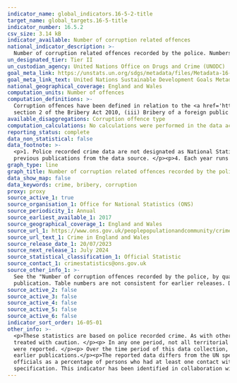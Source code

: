 ```yaml
---
indicator_name: global_indicators.16-5-2-title
target_name: global_targets.16-5-title
indicator_number: 16.5.2
csv_size: 3.14 kB
indicator_available: Number of corruption related offences
national_indicator_description: >-
  Number of corruption related offences recorded by the police. Numbers are based on reported cases and do not refer to the entirety of bribery cases, which can only be captured through a population survey. Therefore, these numbers may differ to those reported by the UN.
un_designated_tier: Tier II
un_custodian_agency: United Nations Office on Drugs and Crime (UNODC)
goal_meta_link: https://unstats.un.org/sdgs/metadata/files/Metadata-16-05-02.pdf
goal_meta_link_text: United Nations Sustainable Development Goals Metadata (PDF 216 KB)
national_geographical_coverage: England and Wales
computation_units: Number of offences
computation_definitions: >-
  Corruption offences have been defined in relation to the <a href='https://www.legislation.gov.uk/ukpga/2010/23/contents'>Bribery Act 2010</a> as - (i) Offences of bribing another person contrary to section 1 of the Bribery Act 2010, (ii) Offences relating to being bribed contrary to
  section 2 of the Bribery Act 2010, (iii) Bribery of a foreign public official contrary to section 6 of the Bribery Act 2010, (iv) Failure of a commercial organisation to prevent bribery contrary to section 7 of the Bribery Act 2010, and (v) Misconduct in a public office.
available_disaggregations: Corruption offence type
computation_calculations: No calculations were performed in the data acquisition of this indicator.
reporting_status: complete
data_non_statistical: false
data_footnote: >-
  <p>1. Police recorded crime data are not designated as National Statistics. </p><p>2. Due to small numbers, any differences should be interpreted with caution. </p><p>3. Police recorded crime supplied by the Home Office is updated regularly so data may have changed and superseded
  previous publications from the data source. </p><p>4. Each year runs from April 1st to March 31st. </p>
graph_type: line
graph_title: Number of corruption related offences recorded by the police
data_show_map: false
data_keywords: crime, bribery, corruption
proxy: proxy
source_active_1: true
source_organisation_1: Office for National Statistics (ONS)
source_periodicity_1: Annual
source_earliest_available_1: 2017
source_geographical_coverage_1: England and Wales
source_url_1: https://www.ons.gov.uk/peoplepopulationandcommunity/crimeandjustice/datasets/crimeinenglandandwalesotherrelatedtables
source_url_text_1: Crime in England and Wales
source_release_date_1: 20/07/2023
source_next_release_1: July 2024
source_statistical_classification_1: Official Statistic
source_contact_1: crimestatistics@ons.gov.uk
source_other_info_1: >-
  See the "Number of corruption offences recorded by the police, by quarter" table within the <a href="https://www.ons.gov.uk/peoplepopulationandcommunity/crimeandjustice/datasets/crimeinenglandandwalesotherrelatedtables">Crime in England and Wales - Other related data tables</a>
  publication. Table numbers are not consistent for earlier releases. Data is released quaterly but is reported annually, as required by the global indicator.
source_active_2: false
source_active_3: false
source_active_4: false
source_active_5: false
source_active_6: false
indicator_sort_order: 16-05-01
other_info: >-
  <p>These statistics are based on police recorded crime. As with other types of crime, it is recognised that the recorded crime series will not provide a good measure of the full extent of criminality as not all offences come to the attention of the police. Therefore data should be
  treated with caution. </p><p> In any one period, not all territorial forces in England and Wales provided data covering these crimes. It’s not possible to say whether these forces recorded crimes of this type but didn’t provide information, or simply didn’t record any such crimes as none
  were reported. </p><p> Over the time period of this data collection, most police forces have made data quality and recording improvements which means data from earlier years are not directly comparable with recent years. Some forces have also revised data, which means data may not match
  earlier publications.</p><p>The reported data differs from the UN specification for this indicator because it reports the number of corruption related offences recorded by the police, as opposed to the percentage of persons who either paid or were asked for at least one bribe by public
  officials as a percentage of persons who had at least one contact with a public official in the same period.</p> This indicator is being used as an approximation of the UN SDG Indicator. Where possible, we will work to identify or develop UK data to meet the global indicator
  specification. This indicator has been identified in collaboration with topic experts.
---
```

